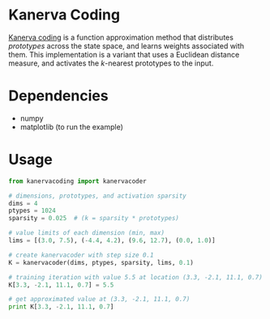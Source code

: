 # Kanerva Coding

[Kanerva coding](https://webdocs.cs.ualberta.ca/~sutton/book/ebook/node88.html#SECTION04234000000000000000) is a function approximation method that distributes *prototypes*  across the state space, and learns weights associated with them. This implementation is a variant that uses a Euclidean distance measure, and activates the *k*-nearest prototypes to the input.

# Dependencies

* numpy
* matplotlib (to run the example)

# Usage

```python
from kanervacoding import kanervacoder

# dimensions, prototypes, and activation sparsity
dims = 4
ptypes = 1024
sparsity = 0.025  # (k = sparsity * prototypes)

# value limits of each dimension (min, max)
lims = [(3.0, 7.5), (-4.4, 4.2), (9.6, 12.7), (0.0, 1.0)]

# create kanervacoder with step size 0.1
K = kanervacoder(dims, ptypes, sparsity, lims, 0.1)

# training iteration with value 5.5 at location (3.3, -2.1, 11.1, 0.7)
K[3.3, -2.1, 11.1, 0.7] = 5.5

# get approximated value at (3.3, -2.1, 11.1, 0.7)
print K[3.3, -2.1, 11.1, 0.7]
```
